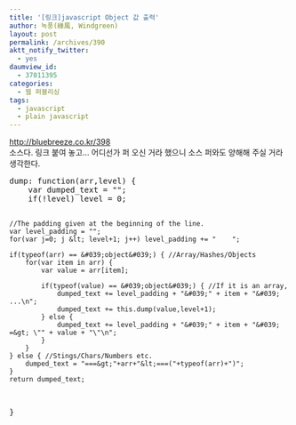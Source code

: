 ```yaml
---
title: '[링크]javascript Object 값 출력'
author: 녹풍(綠風, Windgreen)
layout: post
permalink: /archives/390
aktt_notify_twitter:
  - yes
daumview_id:
  - 37011395
categories:
  - 웹 퍼블리싱
tags:
  - javascript
  - plain javascript
---
```

<a target="_blank" href="http://bluebreeze.co.kr/398">http://bluebreeze.co.kr/398</a>  
소스다. 링크 붙여 놓고&#8230; 어디선가 퍼 오신 거라 했으니 소스 퍼와도 양해해 주실 거라 생각한다.  
<a target="_blank" href="http://bluebreeze.co.kr/398"> </a>

<div>
  <pre class="brush:js">
dump: function(arr,level) {
	var dumped_text = "";
	if(!level) level = 0;
	
	//The padding given at the beginning of the line.
	var level_padding = "";
	for(var j=0; j &lt; level+1; j++) level_padding += "    ";
	
	if(typeof(arr) == &#039;object&#039;) { //Array/Hashes/Objects 
		for(var item in arr) {
			var value = arr[item];
			
			if(typeof(value) == &#039;object&#039;) { //If it is an array,
				dumped_text += level_padding + "&#039;" + item + "&#039; ...\n";
				dumped_text += this.dump(value,level+1);
			} else {
				dumped_text += level_padding + "&#039;" + item + "&#039; =&gt; \"" + value + "\"\n";
			}
		}
	} else { //Stings/Chars/Numbers etc.
		dumped_text = "===&gt;"+arr+"&lt;===("+typeof(arr)+")";
	}
	return dumped_text;
}
</pre>
  
  <p>
    </div>